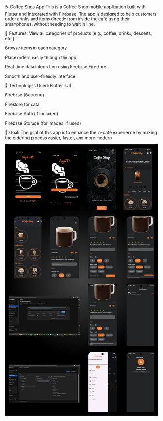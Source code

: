 ☕ Coffee Shop App
This is a Coffee Shop mobile application built with Flutter and integrated with Firebase. The app is designed to help customers order drinks and items directly from inside the café using their smartphones, without needing to wait in line.

🔹 Features:
View all categories of products (e.g., coffee, drinks, desserts, etc.)

Browse items in each category

Place orders easily through the app

Real-time data integration using Firebase Firestore

Smooth and user-friendly interface

🔧 Technologies Used:
Flutter (UI)

Firebase (Backend)

Firestore for data

Firebase Auth (if included)

Firebase Storage (for images, if used)

📌 Goal:
The goal of this app is to enhance the in-café experience by making the ordering process easier, faster, and more modern

![الشاشة الرئيسية](/coffee.jpg)

